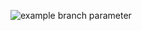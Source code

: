 ![example branch parameter](https://github.com/github/docs/actions/workflows/main.yml/badge.svg?branch=feature-1)

